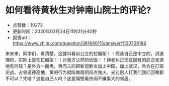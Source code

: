 # 如何看待黄秋生对钟南山院士的评论?
- 点赞数：10273
- 更新时间：2020年03月24日11时31分40秒
- 回答url：https://www.zhihu.com/question/381840115/answer/1100729186
<body>
 <p data-pid="Uul4WTh-">来来来，同学们，看清楚，这就叫看似公立的拉偏架！！假装自己是中立的，讲道理的，实际上是在拉偏架！！对我方公然的诋毁！！钟老纠正现在固有的武汉发源地有何错？是外方一而再，再而三的把新冠肺炎加上中国，加上武汉，外方在打舆论战，占领道德高地，黄的行为就叫做扇阴风点鬼火。光让别人打我们我们回嘴都不可以？凭啥？这是自己人吗？这是隔壁看热闹不嫌事大的邻居。</p>
</body>